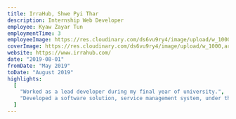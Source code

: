 ```yaml
---
title: IrraHub, Shwe Pyi Thar
description: Internship Web Developer
employee: Kyaw Zayar Tun
employmentTime: 3
employeeImage: https://res.cloudinary.com/ds6vu9ry4/image/upload/w_1000,ar_1:1,c_fill,g_auto,e_art:hokusai/v1722995847/projects/15_ihgjzs.png
coverImage: https://res.cloudinary.com/ds6vu9ry4/image/upload/w_1000,ar_1:1,c_fill,g_auto,e_art:hokusai/v1722995847/projects/15_ihgjzs.png
website: https://www.irrahub.com/
date: "2019-08-01"
fromDate: "May 2019"
toDate: "August 2019"
highlights:
  [
    "Worked as a lead developer during my final year of university.",
    "Developed a software solution, service management system, under the guidance of senior developers.",
  ]
---
```

